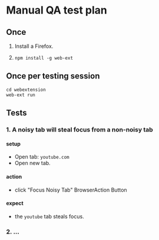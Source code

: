 # Manual QA test plan

## Once

1. Install a Firefox.

2. `npm install -g web-ext`

## Once per testing session

```
cd webextension
web-ext run
```

## Tests

### 1.  A noisy tab will steal focus from a non-noisy tab

#### setup
- Open tab:  `youtube.com`
- Open new tab.

#### action
- click "Focus Noisy Tab" BrowserAction Button

#### expect
- the `youtube` tab steals focus.

### 2.  ...


